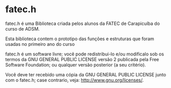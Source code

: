 # fatec.h

fatec.h é uma Biblioteca criada pelos 
alunos da FATEC de Carapicuíba do curso de ADSM.

Esta biblioteca contem o prototipo das 
funções e estruturas que foram usadas no 
primeiro ano do curso 
 
fatec.h é um software livre; você pode redistribui-lo e/ou
modificalo sob os termos da GNU GENERAL PUBLIC LICENSE 
versão 2 publicada pela Free Software Foundation; ou
qualquer versão posterior (a seu critério).

Você deve ter recebido uma cópia da GNU GENERAL PUBLIC LICENSE
junto com o fatec.h; case contrario, veja: <http://www.gnu.org/licenses/>.
